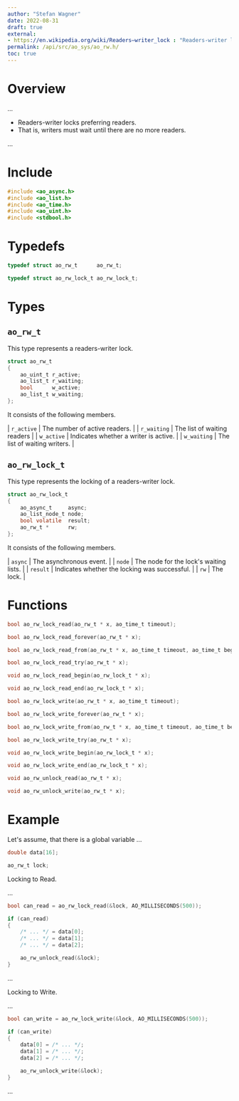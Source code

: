 ```yaml
---
author: "Stefan Wagner"
date: 2022-08-31
draft: true
external:
- https://en.wikipedia.org/wiki/Readers–writer_lock : "Readers-writer lock"
permalink: /api/src/ao_sys/ao_rw.h/
toc: true
---
```


# Overview

...

- Readers-writer locks preferring readers.
- That is, writers must wait until there are no more readers.

...

# Include

```c
#include <ao_async.h>
#include <ao_list.h>
#include <ao_time.h>
#include <ao_uint.h>
#include <stdbool.h>
```

# Typedefs

```c
typedef struct ao_rw_t      ao_rw_t;
```

```c
typedef struct ao_rw_lock_t ao_rw_lock_t;
```

# Types

## `ao_rw_t`

This type represents a readers-writer lock.

```c
struct ao_rw_t
{
    ao_uint_t r_active;
    ao_list_t r_waiting;
    bool      w_active;
    ao_list_t w_waiting;
};
```

It consists of the following members.

| `r_active` | The number of active readers. |
| `r_waiting` | The list of waiting readers |
| `w_active` | Indicates whether a writer is active. |
| `w_waiting` | The list of waiting writers. |

## `ao_rw_lock_t`

This type represents the locking of a readers-writer lock.

```c
struct ao_rw_lock_t
{
    ao_async_t     async;
    ao_list_node_t node;
    bool volatile  result;
    ao_rw_t *      rw;
};
```

It consists of the following members.

| `async` | The asynchronous event. |
| `node` | The node for the lock's waiting lists. |
| `result` | Indicates whether the locking was successful. |
| `rw` | The lock. |

# Functions

```c
bool ao_rw_lock_read(ao_rw_t * x, ao_time_t timeout);
```

```c
bool ao_rw_lock_read_forever(ao_rw_t * x);
```

```c
bool ao_rw_lock_read_from(ao_rw_t * x, ao_time_t timeout, ao_time_t beginning);
```

```c
bool ao_rw_lock_read_try(ao_rw_t * x);
```

```c
void ao_rw_lock_read_begin(ao_rw_lock_t * x);
```

```c
void ao_rw_lock_read_end(ao_rw_lock_t * x);
```

```c
bool ao_rw_lock_write(ao_rw_t * x, ao_time_t timeout);
```

```c
bool ao_rw_lock_write_forever(ao_rw_t * x);
```

```c
bool ao_rw_lock_write_from(ao_rw_t * x, ao_time_t timeout, ao_time_t beginning);
```

```c
bool ao_rw_lock_write_try(ao_rw_t * x);
```

```c
void ao_rw_lock_write_begin(ao_rw_lock_t * x);
```

```c
void ao_rw_lock_write_end(ao_rw_lock_t * x);
```

```c
void ao_rw_unlock_read(ao_rw_t * x);
```

```c
void ao_rw_unlock_write(ao_rw_t * x);
```

# Example

Let's assume, that there is a global variable ...

```c
double data[16];
```

```c
ao_rw_t lock;
```

Locking to Read.

...

```c
bool can_read = ao_rw_lock_read(&lock, AO_MILLISECONDS(500));

if (can_read)
{
    /* ... */ = data[0];
    /* ... */ = data[1];
    /* ... */ = data[2];

    ao_rw_unlock_read(&lock);
}
```

...

Locking to Write.

...

```c
bool can_write = ao_rw_lock_write(&lock, AO_MILLISECONDS(500));

if (can_write)
{
    data[0] = /* ... */;
    data[1] = /* ... */;
    data[2] = /* ... */;

    ao_rw_unlock_write(&lock);
}
```

...
